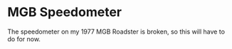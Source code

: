 # MGB Speedometer

The speedometer on my 1977 MGB Roadster is broken, so this will have to do for now.
